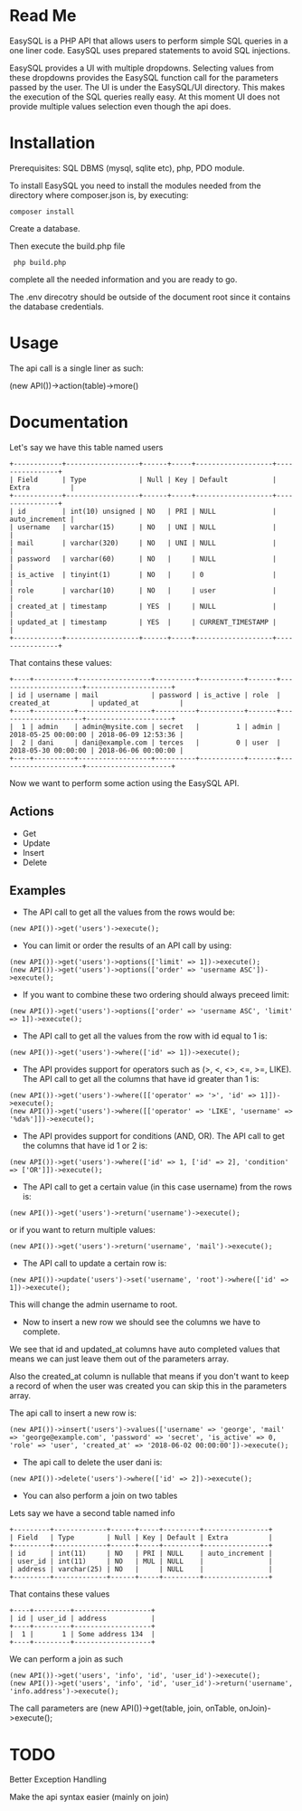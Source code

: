 # Read Me

EasySQL is a PHP API that allows users to perform simple SQL queries
in a one liner code. EasySQL uses prepared statements to avoid SQL injections.

EasySQL provides a UI with multiple dropdowns. Selecting values from
these dropdowns provides the EasySQL function call for the parameters
passed by the user. The UI is under the EasySQL/UI directory.
This makes the execution of the SQL queries really easy.
At this moment UI does not provide multiple values selection even though the api does.

# Installation

Prerequisites: SQL DBMS (mysql, sqlite etc), php, PDO module.

To install EasySQL you need to install the modules needed from the directory
where composer.json is, by executing:

```
composer install
```

Create a database.

Then execute the build.php file

```
 php build.php
```

complete all the needed information and you are ready to go.

The .env direcotry should be outside of the document root since it contains the
database credentials.

# Usage

The api call is a single liner as such:

(new API())->action(table)->more()

# Documentation

Let's say we have this table named users
```
+------------+------------------+------+-----+-------------------+----------------+
| Field      | Type             | Null | Key | Default           | Extra          |
+------------+------------------+------+-----+-------------------+----------------+
| id         | int(10) unsigned | NO   | PRI | NULL              | auto_increment |
| username   | varchar(15)      | NO   | UNI | NULL              |                |
| mail       | varchar(320)     | NO   | UNI | NULL              |                |
| password   | varchar(60)      | NO   |     | NULL              |                |
| is_active  | tinyint(1)       | NO   |     | 0                 |                |
| role       | varchar(10)      | NO   |     | user              |                |
| created_at | timestamp        | YES  |     | NULL              |                |
| updated_at | timestamp        | YES  |     | CURRENT_TIMESTAMP |                |
+------------+------------------+------+-----+-------------------+----------------+
```
That contains these values:
```
+----+----------+------------------+----------+-----------+-------+---------------------+---------------------+
| id | username | mail             | password | is_active | role  | created_at          | updated_at          |
+----+----------+------------------+----------+-----------+-------+---------------------+---------------------+
|  1 | admin    | admin@mysite.com | secret   |         1 | admin | 2018-05-25 00:00:00 | 2018-06-09 12:53:36 |
|  2 | dani     | dani@example.com | terces   |         0 | user  | 2018-05-30 00:00:00 | 2018-06-06 00:00:00 |
+----+----------+------------------+----------+-----------+-------+---------------------+---------------------+
```
Now we want to perform some action using the EasySQL API.

## Actions

- Get
- Update
- Insert
- Delete

## Examples

- The API call to get all the values from the rows would be:

```
(new API())->get('users')->execute();
```

- You can limit or order the results of an API call by using:

```
(new API())->get('users')->options(['limit' => 1])->execute();
(new API())->get('users')->options(['order' => 'username ASC'])->execute();
```

- If you want to combine these two ordering should always preceed limit:

```
(new API())->get('users')->options(['order' => 'username ASC', 'limit' => 1])->execute();
```

- The API call to get all the values from the row with id equal to 1 is:

```
(new API())->get('users')->where(['id' => 1])->execute();
```

- The API provides support for operators such as (>, <, <>, <=, >=, LIKE).
The API call to get all the columns that have id greater than 1 is:

```
(new API())->get('users')->where([['operator' => '>', 'id' => 1]])->execute();
(new API())->get('users')->where([['operator' => 'LIKE', 'username' => '%da%']])->execute();
```

- The API provides support for conditions (AND, OR).
The API call to get the columns that have id 1 or 2 is:

```
(new API())->get('users')->where(['id' => 1, ['id' => 2], 'condition' => ['OR']])->execute();
```

- The API call to get a certain value (in this case username) from the rows is:

```
(new API())->get('users')->return('username')->execute();
```

or if you want to return multiple values:

```
(new API())->get('users')->return('username', 'mail')->execute();
```

- The API call to update a certain row is:

```
(new API())->update('users')->set('username', 'root')->where(['id' => 1])->execute();
```

This will change the admin username to root.

- Now to insert a new row we should see the columns we have to complete.

We see that id and updated_at columns have auto completed values that
means we can just leave them out of the parameters array.

Also the created_at column is nullable that means if you don't want
to keep a record of when the user was created you can skip this in
the parameters array.

The api call to insert a new row is:

```
(new API())->insert('users')->values(['username' => 'george', 'mail' => 'george@example.com', 'password' => 'secret', 'is_active' => 0, 'role' => 'user', 'created_at' => '2018-06-02 00:00:00'])->execute();
```

- The api call to delete the user dani is:

```
(new API())->delete('users')->where(['id' => 2])->execute();
```

- You can also perform a join on two tables

Lets say we have a second table named info
```
+---------+-------------+------+-----+---------+----------------+
| Field   | Type        | Null | Key | Default | Extra          |
+---------+-------------+------+-----+---------+----------------+
| id      | int(11)     | NO   | PRI | NULL    | auto_increment |
| user_id | int(11)     | NO   | MUL | NULL    |                |
| address | varchar(25) | NO   |     | NULL    |                |
+---------+-------------+------+-----+---------+----------------+
```
That contains these values 
```
+----+---------+-------------------+
| id | user_id | address           |
+----+---------+-------------------+
|  1 |       1 | Some address 134  |
+----+---------+-------------------+
```
We can perform a join as such

```
(new API())->get('users', 'info', 'id', 'user_id')->execute();
(new API())->get('users', 'info', 'id', 'user_id')->return('username', 'info.address')->execute();
```

The call parameters are (new API())->get(table, join, onTable, onJoin)->execute();

# TODO

Better Exception Handling

Make the api syntax easier (mainly on join)
